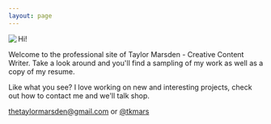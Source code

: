 ```yaml
---
layout: page
---
```


<img src="{{ site.url }}/images/rsz_me.jpg" align="left"> Hi!

Welcome to the professional site of Taylor Marsden - Creative Content Writer. Take a look around and you'll find a sampling of my work as well as a copy of my resume. 

Like what you see? I love working on new and interesting projects, check out how to contact me and we'll talk shop.

<a href="mailto:thetaylormarsden@gmail.com">thetaylormarsden@gmail.com</a> or [@tkmars](http://twitter.com/tkmars)